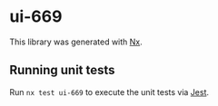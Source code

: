 # ui-669

This library was generated with [Nx](https://nx.dev).

## Running unit tests

Run `nx test ui-669` to execute the unit tests via [Jest](https://jestjs.io).

